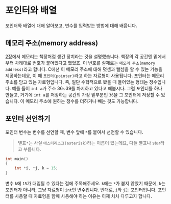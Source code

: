 # 포인터와 배열

포인터와 배열에 대해 알아보고, 변수를 입력받는 방법에 대해 배웁니다.

## 메모리 주소(memory address)

[2장](../2-structure-of-computers)에서 메모리는 책장처럼 생긴 장치라는 것을 설명했습니다. 책장의 각 공간엔 밑에서부터 차례대로 번호가 붙어있다고 했었죠. 이 번호를 실제로는 `메모리 주소(memory address)`라고 합니다. C에선 이 메모리 주소에 대해 덧셈과 뺄셈을 할 수 있는 기능을 제공하는데요, 이 때 `포인터(pointer)`라고 하는 자료형이 사용됩니다. 포인터는 메모리 주소를 담고 있는 자료형입니다. 즉, 일단 수학적으로 봤을 때 들어있는 형태는 정수입니다. 예를 들어 `int a`가 주소 36\~39를 차지하고 있다고 해봅시다. 그럼 포인터를 하나 만들고, 거기에 `int a`를 저장하는 공간의 가장 밑부분인 `36`을 그 포인터에 저장할 수 있습니다. 이 메모리 주소에 원하는 정수를 더하거나 빼는 것도 가능합니다.

## 포인터 선언하기

포인터 변수는 변수를 선언할 때, 변수 앞에 `*`를 붙여서 선언할 수 있습니다.
> 별표`*`는 사실 `애스터리스크(asterisk)`라는 이름이 있는데요, 다들 별표나 star라고 부릅니다.
```c
int main()
{
    int *i, *j, k = 15;
}
```
변수 `k`에 `15`가 대입될 수 있다는 점에 주목해주세요. `k`에는 `*`가 붙지 않았기 때문에, `k`는 포인터가 아니라, 그냥 자료형이 `int`인 변수입니다. 반대로, `i`와 `j`는 포인터입니다. 포인터를 사용할 때 자료형을 함께 사용해야 하는 이유는 이제 차차 다루고자 합니다.